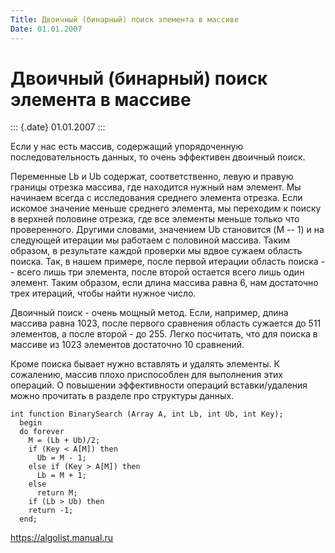 ```yaml
---
Title: Двоичный (бинарный) поиск элемента в массиве
Date: 01.01.2007
---
```



Двоичный (бинарный) поиск элемента в массиве
============================================

::: {.date}
01.01.2007
:::

Если у нас есть массив, содержащий упорядоченную последовательность
данных, то очень эффективен двоичный поиск.

Переменные Lb и Ub содержат, соответственно, левую и правую границы
отрезка массива, где находится нужный нам элемент. Мы начинаем всегда с
исследования среднего элемента отрезка. Если искомое значение меньше
среднего элемента, мы переходим к поиску в верхней половине отрезка, где
все элементы меньше только что проверенного. Другими словами, значением
Ub становится (M -- 1) и на следующей итерации мы работаем с половиной
массива. Таким образом, в результате каждой проверки мы вдвое сужаем
область поиска. Так, в нашем примере, после первой итерации область
поиска -- всего лишь три элемента, после второй остается всего лишь один
элемент. Таким образом, если длина массива равна 6, нам достаточно трех
итераций, чтобы найти нужное число.

Двоичный поиск - очень мощный метод. Если, например, длина массива равна
1023, после первого сравнения область сужается до 511 элементов, а после
второй - до 255. Легко посчитать, что для поиска в массиве из 1023
элементов достаточно 10 сравнений.

Кроме поиска бывает нужно вставлять и удалять элементы. К сожалению,
массив плохо приспособлен для выполнения этих операций. О повышении
эффективности операций вставки/удаления можно прочитать в разделе про
структуры данных.

    int function BinarySearch (Array A, int Lb, int Ub, int Key);
      begin
      do forever
        M = (Lb + Ub)/2;
        if (Key < A[M]) then
          Ub = M - 1;
        else if (Key > A[M]) then
          Lb = M + 1;
        else
          return M;
        if (Lb > Ub) then
        return -1;
      end;

<https://algolist.manual.ru>
